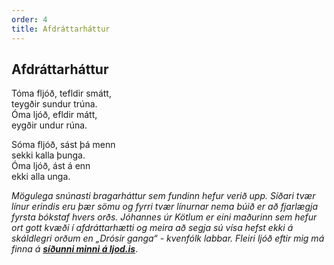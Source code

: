 ```yaml
---
order: 4
title: Afdráttarháttur
---
```


## Afdráttarháttur
  
Tóma fljóð, tefldir smátt,  
teygðir sundur trúna.  
Óma ljóð, efldir mátt,  
eygðir undur rúna.

Sóma fljóð, sást þá menn  
sekki kalla þunga.  
Óma ljóð, ást á enn  
ekki alla unga.

*Mögulega snúnasti bragarháttur sem fundinn hefur verið upp. Síðari tvær línur erindis eru þær sömu og fyrri tvær línurnar nema búið er að fjarlægja fyrsta bókstaf hvers orðs. Jóhannes úr Kötlum er eini maðurinn sem hefur ort gott kvæði í afdráttarhætti og meira að segja sú vísa hefst ekki á skáldlegri orðum en „Drósir ganga“ - kvenfólk labbar. Fleiri ljóð eftir mig má finna á* ***[síðunni minni á ljod.is](http://www.ljod.is/index.php/ljod/view_poet/3763)***.
